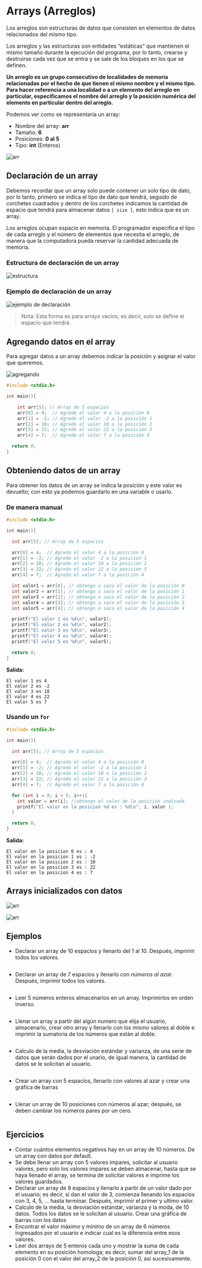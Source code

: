 # Arrays (Arreglos)

Los arreglos son estructuras de datos que consisten en elementos de datos relacionados del mismo tipo.

Los arreglos y las estructuras son entidades “estáticas” que mantienen el mismo tamaño durante la ejecución del programa, por lo tanto, crearse y destruirse cada vez que se entra y se sale de los bloques en los que se definen.

**Un arreglo es un grupo consecutivo de localidades de memoria relacionadas por el hecho de que tienen el mismo nombre y el mismo tipo. Para hacer referencia a una localidad o a un elemento del arreglo en particular, especificamos el nombre del arreglo y la posición numérica del elemento en particular dentro del arreglo.**

Podemos ver como se representaría un array:

- Nombre del array: **arr**
- Tamaño: **6**
- Posiciones: **0 al 5**
- Tipo: **int** (Enteros)

![arr](assets/array_1.png)

## Declaración de un array

Debemos recordar que un array solo puede contener un solo tipo de dato, por lo tanto, primero se indica el tipo de dato que tendrá, seguido de corchetes cuadrados y dentro de los corchetes indicamos la cantidad de espacio que tendrá para almacenar datos `[ size ]`, esto indica que es un array.

Los arreglos ocupan espacio en memoria. El programador especifica el tipo de cada arreglo y el número de elementos que necesita el arreglo, de manera que la computadora pueda reservar la cantidad adecuada de memoria.

### Estructura de declaración de un array

![estructura](assets/declarando_array_1.png)

### Ejemplo de declaración de un array

![ejemplo de declaración](assets/declarando_array_2.png)

> Nota: Esta forma es para arrays vacíos; es decir, solo se define el espacio que tendrá.

## Agregando datos en el array

Para agregar datos a un array debemos indicar la posición y asignar el valor que queremos.

![agregando](assets/agregando_valor_array.png)

```c
#include <stdio.h>

int main(){

    int arr[5]; // Array de 5 espacios
    arr[0] = 4;  // Agredo el valor 4 a la posición 0
    arr[1] = -2; // Agredo el valor -2 a la posición 1
    arr[2] = 10; // Agredo el valor 10 a la posición 2
    arr[3] = 22; // Agredo el valor 22 a la posición 3
    arr[4] = 7;  // Agredo el valor 7 a la posición 4

  return 0;
}

```

## Obteniendo datos de un array

Para obtener los datos de un array se indica la posición y este valor es devuelto; con esto ya podemos guardarlo en una variable o usarlo.

### De manera manual

```c
#include <stdio.h>

int main(){

  int arr[5]; // Array de 5 espacios

  arr[0] = 4;  // Agredo el valor 4 a la posición 0
  arr[1] = -2; // Agredo el valor -2 a la posición 1
  arr[2] = 10; // Agredo el valor 10 a la posición 2
  arr[3] = 22; // Agredo el valor 22 a la posición 3
  arr[4] = 7;  // Agredo el valor 7 a la posición 4

  int valor1 = arr[0]; // obtengo o saco el valor de la posición 0
  int valor2 = arr[1]; // obtengo o saco el valor de la posición 1
  int valor3 = arr[2]; // obtengo o saco el valor de la posición 2
  int valor4 = arr[3]; // obtengo o saco el valor de la posición 3
  int valor5 = arr[4]; // obtengo o saco el valor de la posición 4

  printf("El valor 1 es %d\n", valor1);
  printf("El valor 2 es %d\n", valor2);
  printf("El valor 3 es %d\n", valor3);
  printf("El valor 4 es %d\n", valor4);
  printf("El valor 5 es %d\n", valor5);

  return 0;
}

```

**Salida:**

```text
El valor 1 es 4
El valor 2 es -2
El valor 3 es 10
El valor 4 es 22
El valor 5 es 7
```

### Usando un `for`

```c
#include <stdio.h>

int main(){

  int arr[5]; // Array de 5 espacios

  arr[0] = 4;  // Agredo el valor 4 a la posición 0
  arr[1] = -2; // Agredo el valor -2 a la posición 1
  arr[2] = 10; // Agredo el valor 10 a la posición 2
  arr[3] = 22; // Agredo el valor 22 a la posición 3
  arr[4] = 7;  // Agredo el valor 7 a la posición 4

  for (int i = 0; i < 5; i++){
    int valor = arr[i]; //obtengo el valor de la posición indicada
    printf("El valor en la posicion %d es : %d\n", i, valor );
  }

  return 0;
}
```

**Salida:**

```text
El valor en la posicion 0 es : 4
El valor en la posicion 1 es : -2
El valor en la posicion 2 es : 10
El valor en la posicion 3 es : 22
El valor en la posicion 4 es : 7
```

## Arrays inicializados con datos

![arr](assets/declarando_array_lleno_1.png)

![arr](assets/declarando_array_lleno_2.png)

## Ejemplos

- Declarar un array de 10 espacios y llenarlo del 1 al 10. Después, imprimir todos los valores.

```c
```

- Declarar un array de 7 espacios y llenarlo con *números al azar*. Después, imprimir todos los valores.

```c
```

- Leer 5 números enteros almacenarlos en un array. Imprimirlos en orden inverso.

```c
```

- Llenar un array a partir del algún numero que elija el usuario, almacenarlo, crear otro array y llenarlo con los mismo valores al doble e imprimir la sumatoria de los números que están al doble.

```c
```

- Calculo de la media, la desviación estándar y varianza, de una serie de datos que serán dados por el unario, de igual manera, la cantidad de datos se le solicitan al usuario.

```c
```

- Crear un array con 5 espacios, llenarlo con valores al azar y crear una gráfica de barras

```c
```

- Llenar un array de 10 posiciones con números al azar; después, se deben cambiar los números pares por un cero.

```c
```

## Ejercicios

- Contar cuántos elementos negativos hay en un array de 10 números. De un array con datos por default.
- Se debe llenar un array con 5 valores impares, solicitar al usuario valores, pero solo los valores impares se deben almacenar, hasta que se haya llenado el array, se termina de solicitar valores e imprime los valores guardados.
- Declarar un array de 8 espacios y llenarlo a partir de un valor dado por el usuario; es decir, si dan el valor de 3, comienza llenando los espacios con 3, 4, 5, ... hasta terminar. Después, imprimir el primer y ultimo valor.
- Calculo de la media, la desviación estándar, varianza y la moda, de 10 datos. Todos los datos se le solicitan al usuario. Crear una gráfica de barras con los datos
- Encontrar el valor máximo y mínimo de un array de 6 números ingresados por el usuario e indicar cual es la diferencia entre esos valores.
- Leer dos arrays de 5 enteros cada uno y mostrar la suma de cada elemento en su posición homologa; es decir, sumar del array_1 de la posición 0 con el valor del array_2 de la posición 0, asi sucesivamente.
